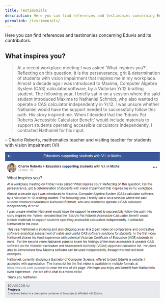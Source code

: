 ```yaml
---
title: Testimonials
description: Here you can find references and testimonies concerning Eduvis and its contributors
permalink: /testimonials/
---
```


Here you can find references and testimonies concerning Eduvis and its contributors.

## What inspires you?

> At a recent workplace meeting I was asked ‘What inspires you?’. Reflecting on this question; it is the perseverance, grit & determination of students with vision impairment that inspires me in my workplace.
Almost a decade ago I was introduced to Maxima, Computer Algebra System (CAS) calculator software, by a Victorian Yr.12 brailling student. The following year, I briefly sat in on a session where the said student introduced Maxima to Nathaniel Schmidt, who also wanted to operate a CAS calculator independently in Yr.12.
I was unsure whether Nathaniel would have the support needed to successfully follow this path. His story inspired me. When I decided that the ‘Eduvis Pat Roberts Accessible Calculator Benefit’ would include materials to support students operating accessible calculators independently, I contacted Nathaniel for his input.

&ndash; Charlie Roberts, mathematics teacher and visiting teacher for students with vision impairment (VI)

![Image containing screenshot of above quote from a Facebook post by Charlie via a Facebook group for supporters of VI students studying maths.](/assets/images/testimonial_c-r.png)
